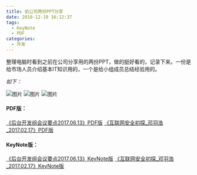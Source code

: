 ```yaml
---
title: 前公司两份PPT分享
date: 2018-12-10 16:12:37
tags:
  - KeyNote
  - PDF
categories:
  - 开发
---
```

整理电脑时看到之前在公司分享用的两份PPT，做的挺好看的，记录下来。一份是给市场人员介绍基本IT知识用的，一个是给小组成员总结经验用的。

*如下：*

![图片](https://qiniu.ivrfun.com/%E5%90%8E%E5%8F%B0%E5%BC%80%E5%8F%91%E7%BB%84%E4%BC%9A%E8%AE%AE%E8%A6%81%E7%82%B917.06.13.001.jpeg)
![图片](https://qiniu.ivrfun.com/%E4%BA%92%E8%81%94%E7%BD%91%E5%AE%89%E5%85%A8%E5%88%9D%E6%8E%A2_%E9%82%93%E7%BE%BD%E6%B5%A9_2017.02.17.001.jpeg)
![图片](https://qiniu.ivrfun.com/%E5%90%8E%E5%8F%B0%E5%BC%80%E5%8F%91%E7%BB%84%E4%BC%9A%E8%AE%AE%E8%A6%81%E7%82%B917.06.13.0012.jpeg)

#### PDF版：

[《后台开发组会议要点2017.06.13》PDF版](https://qiniu.ivrfun.com/%E5%90%8E%E5%8F%B0%E5%BC%80%E5%8F%91%E7%BB%84%E4%BC%9A%E8%AE%AE%E8%A6%81%E7%82%B917.06.13.pdf)
[《互联网安全初探_邓羽浩_2017.02.17》PDF版](https://qiniu.ivrfun.com/%E4%BA%92%E8%81%94%E7%BD%91%E5%AE%89%E5%85%A8%E5%88%9D%E6%8E%A2_%E9%82%93%E7%BE%BD%E6%B5%A9_2017.02.17.pdf)

#### KeyNote版：
[《后台开发组会议要点2017.06.13》KeyNote版](https://qiniu.ivrfun.com/%E5%90%8E%E5%8F%B0%E5%BC%80%E5%8F%91%E7%BB%84%E4%BC%9A%E8%AE%AE%E8%A6%81%E7%82%B917.06.13.key)
[《互联网安全初探_邓羽浩_2017.02.17》KeyNote版](https://qiniu.ivrfun.com/%E4%BA%92%E8%81%94%E7%BD%91%E5%AE%89%E5%85%A8%E5%88%9D%E6%8E%A2_%E9%82%93%E7%BE%BD%E6%B5%A9_2017.02.17.key)